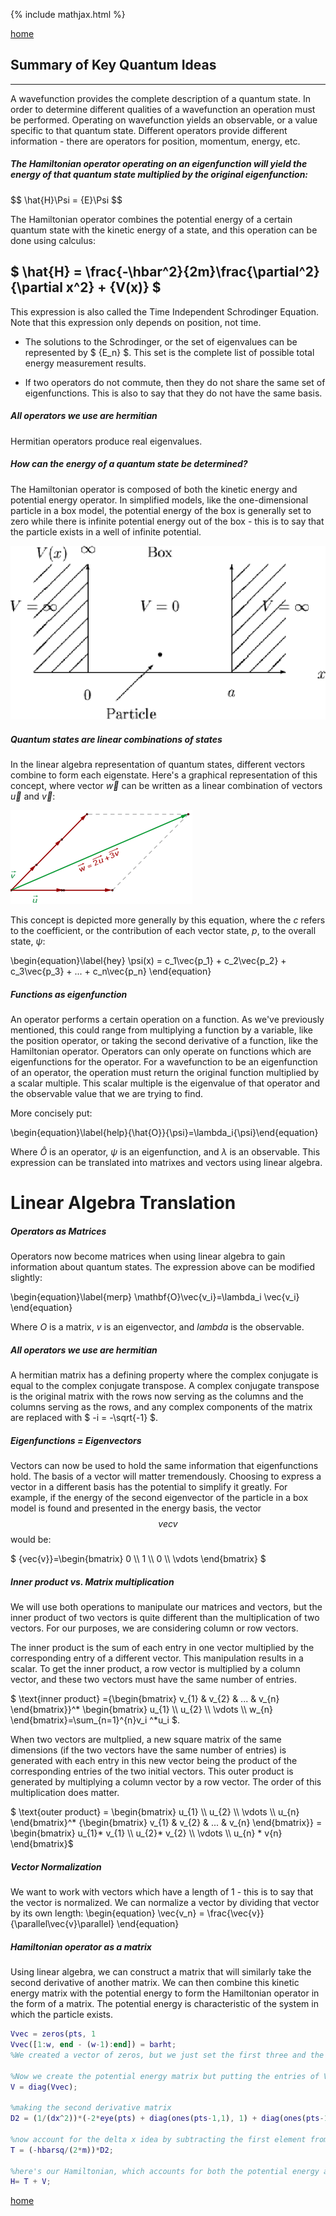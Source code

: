 {% include mathjax.html %}

[home](/README.md)
 
## Summary of Key Quantum Ideas
----- 
A wavefunction provides the complete description of a quantum state. In order to determine different qualities of a wavefunction an operation must be performed. Operating on wavefunction yields an observable, or a value specific to that quantum state. Different operators provide different information - there are operators for position, momentum, energy, etc. 

##### The Hamiltonian operator operating on an eigenfunction will yield the energy of that quantum state multiplied by the original eigenfunction:

$$
\hat{H}\Psi = \{E}\Psi
$$

The Hamiltonian operator combines the potential energy of a certain quantum state with the kinetic energy of a state, and this operation can be done using calculus: 

## $ \hat{H} = \frac{-\hbar^2}{2m}\frac{\partial^2}{\partial x^2} + {V(x)} $

This expression is also called the Time Independent Schrodinger Equation. Note that this expression only depends on position, not time. 

- The solutions to the Schrodinger, or the set of eigenvalues can be represented by $ {E_n} $. This set is the complete list of possible total energy measurement results. 

- If two operators do not commute, then they do not share the same set of eigenfunctions. This is also to say that they do not have the same basis.


##### All operators we use are hermitian
Hermitian operators produce real eigenvalues.

##### How can the energy of a quantum state be determined?
The Hamiltonian operator is composed of both the kinetic energy and potential energy operator. In simplified models, like the one-dimensional particle in a box model, the potential energy of the box is generally set to zero while there is infinite potential energy out of the box - this is to say that the particle exists in a well of infinite potential. 

![Particle in a Box Model](/img53.png)


##### Quantum states are linear combinations of states 
In the linear algebra representation of quantum states, different vectors combine to form each eigenstate. Here's a graphical representation of this concept, where vector $\vec{w}$ can be written as a linear combination of vectors $\vec{u}$ and $\vec{v}$:

![Combination](/34.gif)

This concept is depicted more generally by this equation, where the ${c}$ refers to the coefficient, or the contribution of each vector state, ${p}$, to the overall state, ${\psi}$: 
 
 \begin{equation}\label{hey} \psi(x) = c_1\vec{p_1} + c_2\vec{p_2} + c_3\vec{p_3} + ... + c_n\vec{p_n} \end{equation}

##### Functions as eigenfunction
An operator performs a certain operation on a function. As we've previously mentioned, this could range from multiplying a function by a variable, like the position operator, or taking the second derivative of a function, like the Hamiltonian operator. Operators can only operate on functions which are eigenfunctions for the operator. For a wavefunction to be an eigenfunction of an operator, the operation must return the original function multiplied by a scalar multiple. This scalar multiple is the eigenvalue of that operator and the observable value that we are trying to find. 

More concisely put: 

 \begin{equation}\label{help}\{\hat{O}}\{\psi}=\lambda_i\{\psi}\end{equation} 

Where ${\hat{O}}$ is an operator, ${\psi}$ is an eigenfunction, and ${\lambda}$ is an observable. This expression can be translated into matrixes and vectors using linear algebra. 

# Linear Algebra Translation

##### Operators as Matrices
Operators now become matrices when using linear algebra to gain information about quantum states. The expression above can be modified slightly: 

 \begin{equation}\label{merp} \mathbf{O}\vec{v_i}=\lambda_i \vec{v_i} \end{equation} 

Where ${O}$ is a matrix, ${v}$ is an eigenvector, and ${lambda}$ is the observable. 

##### All operators we use are hermitian
A hermitian matrix has a defining property where the complex conjugate is equal to the complex conjugate transpose. A complex conjugate transpose is the original matrix with the rows now serving as the columns and the columns serving as the rows, and any complex components of the matrix are replaced with $ -i = -\sqrt{-1} $. 

##### Eigenfunctions = Eigenvectors
Vectors can now be used to hold the same information that eigenfunctions hold. The basis of a vector will matter tremendously. Choosing to express a vector in a different basis has the potential to simplify it greatly. For example, if the energy of the second eigenvector of the particle in a box model is found and presented in the energy basis, the vector $${vec{v}}$$ would be:

$ {vec{v}}=\begin{bmatrix} 0 \\\ 1 \\\ 0 \\\ \vdots \end{bmatrix} $


##### Inner product vs. Matrix multiplication
We will use both operations to manipulate our matrices and vectors, but the inner product of two vectors is quite different than the multiplication of two vectors. For our purposes, we are considering column or row vectors. 

The inner product is the sum of each entry in one vector multiplied by the corresponding entry of a different vector. This manipulation results in a scalar. To get the inner product, a row vector is multiplied by a column vector, and these two vectors must have the same number of entries. 

$ \text{inner product} ={\begin{bmatrix} v_{1} & v_{2} & ... & v_{n} \end{bmatrix}}^* \begin{bmatrix} u_{1} \\\ u_{2} \\\ \vdots \\\ w_{n} \end{bmatrix}=\sum_{n=1}^{n}v_i ^*u_i $.

When two vectors are multplied, a new square matrix of the same dimensions (if the two vectors have the same number of entries) is generated with each entry in this new vector being the product of the corresponding entries of the two initial vectors. This outer product is generated by multiplying a column vector by a row vector. The order of this multiplication does matter. 

$ \text{outer product} = \begin{bmatrix} u_{1} \\\ u_{2} \\\ \vdots \\\ u_{n} \end{bmatrix}^* {\begin{bmatrix} v_{1} & v_{2} & ... & v_{n} \end{bmatrix}} = \begin{bmatrix} u_{1}* v_{1} \\\ u_{2}* v_{2} \\\ \vdots \\\ u_{n} * v{n} \end{bmatrix}$

##### Vector Normalization
We want to work with vectors which have a length of 1 - this is to say that the vector is normalized. We can normalize a vector by dividing that vector by its own length:
\begin{equation} \vec{v_n} = \frac{\vec{v}}{\parallel\vec{v}\parallel} \end{equation}

##### Hamiltonian operator as a matrix
Using linear algebra, we can construct a matrix that will similarly take the second derivative of another matrix. We can then combine this kinetic energy matrix with the potential energy to form the Hamiltonian operator in the form of a matrix. The potential energy is characteristic of the system in which the particle exists. 

```Matlab
Vvec = zeros(pts, 1
Vvec([1:w, end - (w-1):end]) = barht;
%We created a vector of zeros, but we just set the first three and the last three entries (because w=3) equal to some barht (large number, using 1e6) to model the infinite potential well

%Now we create the potential energy matrix but putting the entries of Vvec in a diagonal matrix
V = diag(Vvec);

%making the second derivative matrix
D2 = (1/(dx^2))*(-2*eye(pts) + diag(ones(pts-1,1), 1) + diag(ones(pts-1,1),-1));

%now account for the delta x idea by subtracting the first element from the second element because they will be evenly spaced, and multiply the matrix by the constants 
T = (-hbarsq/(2*m))*D2;

%here's our Hamiltonian, which accounts for both the potential energy and kinetic energy
H= T + V;
```
[home](/README.md)

